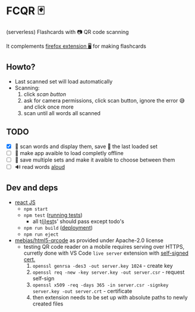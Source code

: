 # FCQR :black_joker:

(serverless) Flashcards with :camera: QR code scanning

It complements 
[firefox extension :desktop_computer:](https://github.com/adamAfro/browser-fc-maker)
for making flashcards

## Howto?

- Last scanned set will load automatically
- Scanning:
    1. click *scan button*
    2. ask for camera permissions, click scan button, ignore the error :sweat_smile: and click once more
    3. scan until all words all scanned

## TODO

- [x] :iphone: scan words and display them, save :floppy_disk: the last loaded set
- [ ] :evergreen_tree: make app avaible to load completly offline
- [ ] :floppy_disk: save multiple sets and make it avaible to choose between them
- [ ] :loud_sound: read words [aloud](https://developer.mozilla.org/en-US/docs/Web/API/SpeechSynthesis)

## Dev and deps

- [react JS](https://reactjs.org/)
    - `npm start`
    - `npm test` ([running tests](https://facebook.github.io/create-react-app/docs/running-tests))
        - all t[(j)est](https://jestjs.io/)s' should pass except todo's
    - `npm run build` ([deployment](https://facebook.github.io/create-react-app/docs/deployment))
    - `npm run eject`
- [mebjas/html5-qrcode](https://github.com/mebjas/html5-qrcode) as provided under Apache-2.0 license 
    - testing QR code reader on a mobile requires serving over HTTPS,
        curretly done with VS Code `live server` extension 
        with [self-signed cert.](https://www.akadia.com/services/ssh_test_certificate.html)
        1. `openssl genrsa -des3 -out server.key 1024` - create key
        2. `openssl req -new -key server.key -out server.csr` - request self-sign
        3. `openssl x509 -req -days 365 -in server.csr -signkey server.key -out server.crt` - certificate
        4. then extension needs to be set up with absolute paths to newly created files